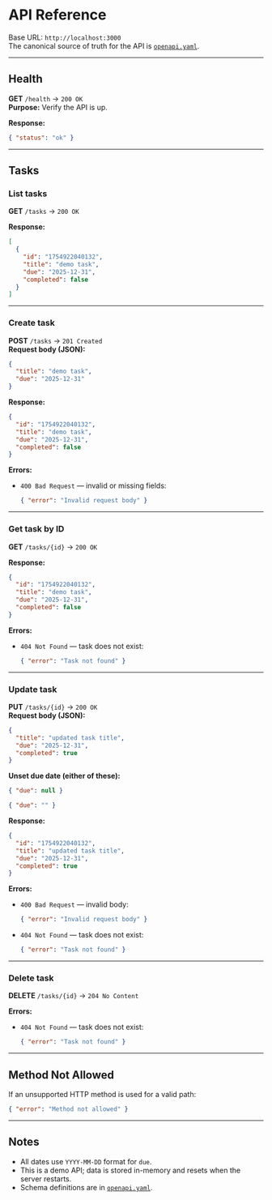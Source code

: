 # API Reference

Base URL: `http://localhost:3000`  
The canonical source of truth for the API is [`openapi.yaml`](../openapi.yaml).

---

## Health

**GET** `/health` → `200 OK`  
**Purpose:** Verify the API is up.

**Response:**
```json
{ "status": "ok" }
```

---

## Tasks

### List tasks

**GET** `/tasks` → `200 OK`

**Response:**
```json
[
  {
    "id": "1754922040132",
    "title": "demo task",
    "due": "2025-12-31",
    "completed": false
  }
]
```

---

### Create task

**POST** `/tasks` → `201 Created`  
**Request body (JSON):**
```json
{
  "title": "demo task",
  "due": "2025-12-31"
}
```

**Response:**
```json
{
  "id": "1754922040132",
  "title": "demo task",
  "due": "2025-12-31",
  "completed": false
}
```

**Errors:**
- `400 Bad Request` — invalid or missing fields:
  ```json
  { "error": "Invalid request body" }
  ```

---

### Get task by ID

**GET** `/tasks/{id}` → `200 OK`

**Response:**
```json
{
  "id": "1754922040132",
  "title": "demo task",
  "due": "2025-12-31",
  "completed": false
}
```

**Errors:**
- `404 Not Found` — task does not exist:
  ```json
  { "error": "Task not found" }
  ```

---

### Update task

**PUT** `/tasks/{id}` → `200 OK`  
**Request body (JSON):**
```json
{
  "title": "updated task title",
  "due": "2025-12-31",
  "completed": true
}
```

**Unset due date (either of these):**
```json
{ "due": null }
```
```json
{ "due": "" }
```

**Response:**
```json
{
  "id": "1754922040132",
  "title": "updated task title",
  "due": "2025-12-31",
  "completed": true
}
```

**Errors:**
- `400 Bad Request` — invalid body:
  ```json
  { "error": "Invalid request body" }
  ```
- `404 Not Found` — task does not exist:
  ```json
  { "error": "Task not found" }
  ```

---

### Delete task

**DELETE** `/tasks/{id}` → `204 No Content`

**Errors:**
- `404 Not Found` — task does not exist:
  ```json
  { "error": "Task not found" }
  ```

---

## Method Not Allowed

If an unsupported HTTP method is used for a valid path:
```json
{ "error": "Method not allowed" }
```

---

## Notes

- All dates use `YYYY-MM-DD` format for `due`.
- This is a demo API; data is stored in-memory and resets when the server restarts.
- Schema definitions are in [`openapi.yaml`](../openapi.yaml).
